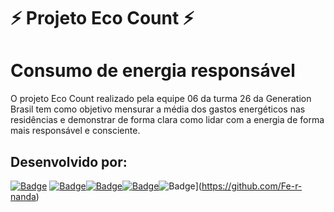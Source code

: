# ⚡ Projeto Eco Count ⚡
# Consumo de energia responsável
 O projeto Eco Count realizado pela equipe 06 da turma 26 da Generation Brasil tem como objetivo mensurar a média dos gastos energéticos nas residências e demonstrar de forma clara como lidar com a energia de forma mais responsável e consciente.
 
 ## Desenvolvido por:
[![Badge](https://img.shields.io/badge/-João_Pedro-purple?style=flat-square&labelColor=black&logo=github&logoColor=white&link=https://github.com/jotape00)](https://github.com/jotape00) [![Badge](https://img.shields.io/badge/-Anny-purple?style=flat-square&labelColor=black&logo=github&logoColor=white&link=https://github.com/annysena)](https://github.com/annysena)[![Badge](https://img.shields.io/badge/-Gabriel-purple?style=flat-square&labelColor=black&logo=github&logoColor=white&link=https://github.com/bielalmd)](https://github.com/bielalmd)[![Badge](https://img.shields.io/badge/-Gabriel-purple?style=flat-square&labelColor=black&logo=github&logoColor=white&link=https://github.com/gabriel8514)](https://github.com/gabriel8514)![Badge](https://img.shields.io/badge/-Fernanda-purple?style=flat-square&labelColor=black&logo=github&logoColor=white&link=https://github.com/Fe-r-nanda)](https://github.com/Fe-r-nanda) 
